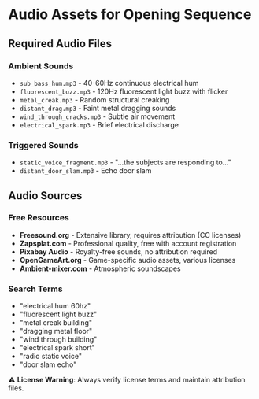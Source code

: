 # Audio Assets for Opening Sequence

## Required Audio Files

### Ambient Sounds
- `sub_bass_hum.mp3` - 40-60Hz continuous electrical hum
- `fluorescent_buzz.mp3` - 120Hz fluorescent light buzz with flicker
- `metal_creak.mp3` - Random structural creaking
- `distant_drag.mp3` - Faint metal dragging sounds
- `wind_through_cracks.mp3` - Subtle air movement
- `electrical_spark.mp3` - Brief electrical discharge

### Triggered Sounds
- `static_voice_fragment.mp3` - "...the subjects are responding to..."
- `distant_door_slam.mp3` - Echo door slam

## Audio Sources

### Free Resources
- **Freesound.org** - Extensive library, requires attribution (CC licenses)
- **Zapsplat.com** - Professional quality, free with account registration  
- **Pixabay Audio** - Royalty-free sounds, no attribution required
- **OpenGameArt.org** - Game-specific audio assets, various licenses
- **Ambient-mixer.com** - Atmospheric soundscapes

### Search Terms
- "electrical hum 60hz"
- "fluorescent light buzz"
- "metal creak building"
- "dragging metal floor"
- "wind through building"
- "electrical spark short"
- "radio static voice"
- "door slam echo"

⚠️ **License Warning**: Always verify license terms and maintain attribution files.